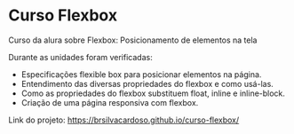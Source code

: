 # Curso Flexbox
Curso da alura sobre Flexbox: Posicionamento de elementos na tela

Durante as unidades foram verificadas:

- Especificações flexible box para posicionar elementos na página.
- Entendimento das diversas propriedades do flexbox e como usá-las.
- Como as propriedades do flexbox substituem float, inline e inline-block.
- Criação de uma página responsiva com flexbox.

Link do projeto: https://brsilvacardoso.github.io/curso-flexbox/
